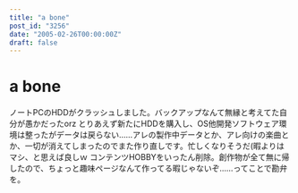 ```yaml
---
title: "a bone"
post_id: "3256"
date: "2005-02-26T00:00:00Z"
draft: false
---
```


# a bone

ノートPCのHDDがクラッシュしました。バックアップなんて無縁と考えてた自分が愚かだったorz とりあえず新たにHDDを購入し、OS他開発ソフトウェア環境は整ったがデータは戻らない……アレの製作中データとか、アレ向けの楽曲とか、一切が消えてしまったのでまた作り直しです。忙しくなりそうだ(暇よりはマシ、と思えば良しｗ  コンテンツHOBBYをいったん削除。創作物が全て無に帰したので、ちょっと趣味ページなんて作ってる暇じゃないぞ……ってことで勘弁を。
